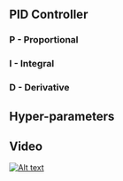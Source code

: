## PID Controller
### P - Proportional
### I - Integral
### D - Derivative

## Hyper-parameters


## Video

[![Alt text](https://img.youtube.com/vi/LQjUI-mwxss/0.jpg)](https://www.youtube.com/watch?v=LQjUI-mwxss)

